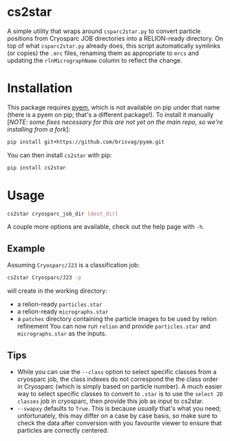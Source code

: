 # cs2star

A simple utility that wraps around `csparc2star.py` to convert particle positions from Cryosparc JOB directories into a RELION-ready directory. On top of what `csparc2star.py` already does, this script automatically symlinks (or copies) the `.mrc` files, renaming them as appropriate to `mrcs` and updating the `rlnMicrographName` column to reflect the change.

# Installation

This package requires [pyem](https://github.com/asarnow/pyem), which is not available on pip under that name (there is a pyem on pip; that's a different package!). To install it manually [_NOTE: some fixes necessary for this are not yet on the main repo, so we're installing from a fork_]:

```bash
pip install git+https://github.com/brisvag/pyem.git
```

You can then install `cs2star` with pip:

```bash
pip install cs2star
```

# Usage

```bash
cs2star cryosparc_job_dir [dest_dir]
```

A couple more options are available, check out the help page with `-h`.

## Example

Assuming `Cryosparc/J23` is a classification job:

```bash
cs2star Cryosparc/J23 -p
```

will create in the working directory:
- a relion-ready `particles.star`
- a relion-ready `micrographs.star`
- a `patches` directory containing the particle images to be used by relion refinement
You can now run `relion` and provide `particles.star` and `micrographs.star` as the inputs.

## Tips

- While you can use the `--class` option to select specific classes from a cryosparc job, the class indexes do not correspond the the class order in Cryosparc (which is simply based on particle number). A much easier way to select specific classes to convert to `.star` is to use the `select 2D classes` job in cryosparc, then provide this job as input to cs2star.
- `--swapxy` defaults to `True`. This is because *usually* that's what you need; unfortunately, this may differ on a case by case basis, so make sure to check the data after conversion with you favourite viewer to ensure that particles are correctly centered.
